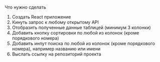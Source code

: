 Что нужно сделать

1. Создать React приложение
2. Кинуть запрос к любому открытому API
3. Отобразить полученные данные таблицей (минимум 3 колонки)
4. Добавить кнопку сортировки по любой из колонок (кроме порядкового номера)
5. Добавить инпут поиска по любой из колонок (кроме порядкового номера), например названию или имени
6. Выслать ссылку на репозиторий проекта

